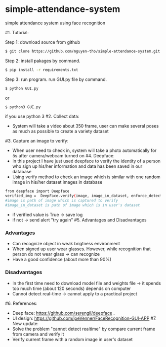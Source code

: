 # simple-attendance-system
simple attendance system using face recognition

#1. Tutorial:
   
   Step 1: download source from github
   ```sh
   $ git clone https://github.com/nguyen-tho/simple-attendance-system.git
   ```
   Step 2: install pakages by command.
   ```sh
   $ pip install -r requirements.txt
   ```
   Step 3: run program.
   run GUI.py file by command.
   ```sh
   $ python GUI.py
   ```
   or
   ```sh
   $ python3 GUI.py
   ```
   if you use python 3
#2. Collect data:
   - System will take a video about 350 frame, user can make several poses as much as possible to create a variety dataset

#3. Capture an image to verify:
   - When user need to check in, system will take a photo automatically for 5s after camera/webcam turned on
#4. Deepface:
   - In this project I have just used deepface to verify the identity of a person who sign up his/her information and data has been saved in our database
   - Using verify method to check an image which is similar with one random image in his/her dataset images in database
   ```sh
   from deepface import Deepface
   verified_img =  DeepFace.verify(image, image_in_dataset, enforce_detection=False)
   #image is path of image which is captured to verify
   #image_in_dataset is path of image which is in user's dataset
   ```
   - if verified value is True -> save log
   - if not -> send alert "try again"
#5. Advantages and Disadvantages
   ### Advantages
   - Can recognize object in weak brigtness environment
   - When signed up user wear glasses. However, while recognition that person do not wear glass -> can recognize
   - Have a good confidence (about more than 90%)
   ### Disadvantages
   - In the first time need to download model file and weights file -> it spends too much time (about 120 seconds) depends on computer
   - Cannot detect real-time -> cannot apply to a practical project

#6. References:
   - Deep face: https://github.com/serengil/deepface .
   - UI design: https://github.com/joeVenner/FaceRecognition-GUI-APP
#7. New update:
   - Solve the problem "cannot detect realtime" by compare current frame from camera and verify it
   - Verify current frame with a random image in user's dataset
    
   
   
